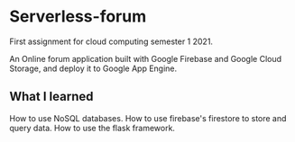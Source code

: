 # Serverless-forum
First assignment for cloud computing semester 1 2021.

An Online forum application built with Google Firebase and Google Cloud Storage, and deploy it to Google App Engine.

## What I learned
How to use NoSQL databases.
How to use firebase's firestore to store and query data.
How to use the flask framework.
